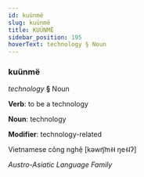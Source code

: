 ```yaml
---
id: kuünmë
slug: kuünmë
title: KUÜNMË
sidebar_position: 195
hoverText: technology § Noun
---
```


### kuünmë

*technology* **§** Noun

**Verb**: to be a technology

**Noun**: technology

**Modifier**: technology-related

Vietnamese công nghệ [kəwŋ͡m˧˧ ŋe˧˨ʔ]

*Austro-Asiatic Language Family*